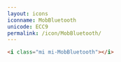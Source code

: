 ```yaml
---
layout: icons
iconname: MobBluetooth
unicode: ECC9
permalink: /icon/MobBluetooth/
---
```


``` html
<i class="mi mi-MobBluetooth"></i>
```

